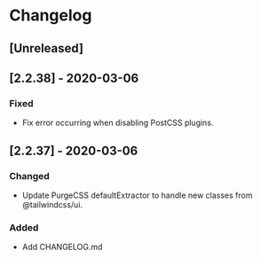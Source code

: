 # Changelog

## [Unreleased]

## [2.2.38] - 2020-03-06

### Fixed

- Fix error occurring when disabling PostCSS plugins.

## [2.2.37] - 2020-03-06

### Changed

- Update PurgeCSS defaultExtractor to handle new classes from @tailwindcss/ui.

### Added

- Add CHANGELOG.md
